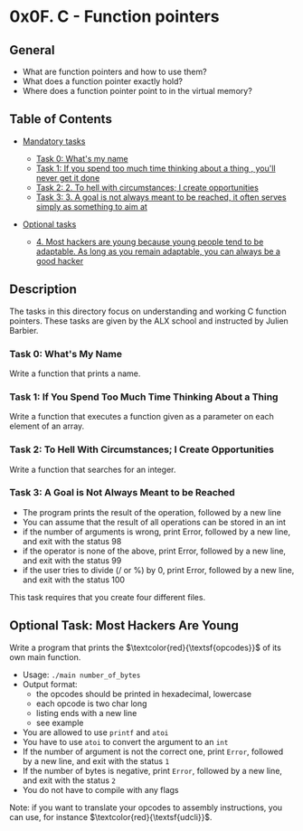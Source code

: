 # 0x0F. C - Function pointers
## General
- What are function pointers and how to use them?
- What does a function pointer exactly hold?
- Where does a function pointer point to in the virtual memory?

## Table of Contents

- [Mandatory tasks](#)
  - [Task 0: What's my name](0-print_name.c)
  - [Task 1: If you spend too much time thinking about a thing , you'll never get it done](1-array_iterator.c)
  - [Task 2: 2. To hell with circumstances; I create opportunities](2-int_index.c)
  - [Task 3: 3. A goal is not always meant to be reached, it often serves simply as something to aim at](3-calc.h)

- [Optional tasks](#)
  - [4. Most hackers are young because young people tend to be adaptable. As long as you remain adaptable, you can always be a good hacker](100-main_opcodes.c)

## Description

The tasks in this directory focus on understanding and working C function pointers. These tasks are given by the ALX school and instructed by Julien Barbier. 

### Task 0: What's My Name

Write a function that prints a name.

### Task 1: If You Spend Too Much Time Thinking About a Thing

Write a function that executes a function given as a parameter on each element of an array.

### Task 2: To Hell With Circumstances; I Create Opportunities

Write a function that searches for an integer.

### Task 3: A Goal is Not Always Meant to be Reached

- The program prints the result of the operation, followed by a new line
- You can assume that the result of all operations can be stored in an int
- if the number of arguments is wrong, print Error, followed by a new line, and exit with the status 98
- if the operator is none of the above, print Error, followed by a new line, and exit with the status 99
- if the user tries to divide (/ or %) by 0, print Error, followed by a new line, and exit with the status 100

This task requires that you create four different files.

## Optional Task: Most Hackers Are Young

Write a program that prints the $\textcolor{red}{\textsf{opcodes}}$ of its own main function.

- Usage: `./main number_of_bytes`
- Output format:
	- the opcodes should be printed in hexadecimal, lowercase
	- each opcode is two char long
	- listing ends with a new line
	- see example
- You are allowed to use `printf` and `atoi`
- You have to use `atoi` to convert the argument to an `int`
- If the number of argument is not the correct one, print `Error`, followed by a new line, and exit with the status `1`
- If the number of bytes is negative, print `Error`, followed by a new line, and exit with the status `2`
- You do not have to compile with any flags

Note: if you want to translate your opcodes to assembly instructions, you can use, for instance $\textcolor{red}{\textsf{udcli}}$.
